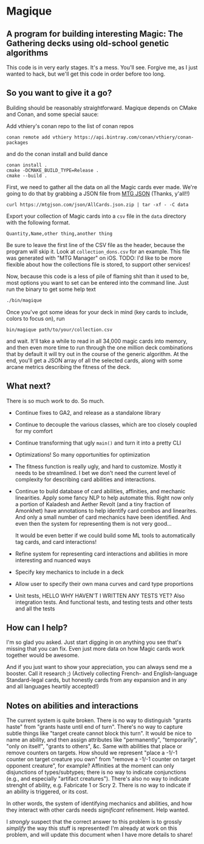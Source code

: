 # Magique
## A program for building interesting Magic: The Gathering decks using old-school genetic algorithms

This code is in very early stages. It's a mess. You'll see. Forgive me, as I just wanted to hack, but we'll get this code in order before too long.

## So you want to give it a go?

Building should be reasonably straightforward. Magique depends on CMake and Conan, and some special sauce:

Add vthiery's conan repo to the list of conan repos

```
conan remote add vthiery https://api.bintray.com/conan/vthiery/conan-packages
```

and do the conan install and build dance

```
conan install .
cmake -DCMAKE_BUILD_TYPE=Release .
cmake --build .
```

First, we need to gather all the data on all the Magic cards ever made. We're going to do that by grabbing a JSON file from [MTG JSON](https://mtgjson.com/) (Thanks, y'all!!)

```
curl https://mtgjson.com/json/AllCards.json.zip | tar -xf - -C data
```

Export your collection of Magic cards into a `csv` file in the `data` directory with the following format.
```
Quantity,Name,other thing,another thing
```

Be sure to leave the first line of the CSV file as the header, because the program will skip it. Look at `collection_dons.csv` for an example. This file was generated with "MTG Manager" on iOS. TODO: I'd like to be more flexible about how the collections file is stored, to support other services!

Now, because this code is a less of pile of flaming shit than it used to be, most options you want to set can be entered into the command line. Just run the binary to get some help text

``` bash
./bin/magique
```

Once you've got some ideas for your deck in mind (key cards to include, colors to focus on), run 
```bach
bin/magique path/to/your/collection.csv
```
and wait. It'll take a while to read in all 34,000 magic cards into memory, and then even more time to run through the one million deck combinations that by default it will try out in the course of the generic algorithm. At the end, you'll get a JSON array of all the selected cards, along with some arcane metrics describing the fitness of the deck.

## What next?

There is so much work to do. So much.

* Continue fixes to GA2, and release as a standalone library
* Continue to decouple the various classes, which are too closely coupled for my comfort
* Continue transforming that ugly `main()` and turn it into a pretty CLI
* Optimizations! So many opportunities for optimization
* The fitness function is really ugly, and hard to customize. Mostly it needs to be streamlined. I bet we don't need the current level of complexity for describing card abilities and interactions. 
* Continue to build database of card abilities, affinities, and mechanic linearities. Apply some fancy NLP to help automate this. Right now only a portion of Kaladesh and Aether Revolt (and a tiny fraction of Amonkhet) have annotations to help identify card combos and linearites. And only a small number of card mechanics have been identified. And even then the system for representing them is not very good…

    It would be even better if we could build some ML tools to automatically tag cards, and card interactions!
* Refine system for representing card interactions and abilities in more interesting and nuanced ways
* Specify key mechanics to include in a deck
* Allow user to specify their own mana curves and card type proportions
* Unit tests, HELLO WHY HAVEN'T I WRITTEN ANY TESTS YET? Also integration tests. And functional tests, and testing tests and other tests and all the tests

## How can I help?

I'm so glad you asked. Just start digging in on anything you see that's missing that you can fix. Even just more data on how Magic cards work together would be awesome.

And if you just want to show your appreciation, you can always send me a booster. Call it research ;) (Actively collecting French- and English-language Standard-legal cards, but honestly cards from any expansion and in any and all languages heartily accepted!)

## Notes on abilities and interactions

The current system is quite broken. There is no way to distinguish "grants haste" from "grants haste until end of turn". There's no way to capture subtle things like "target create cannot block this turn". It would be nice to name an ability, and then assign attributes like "permanently", "temporarily", "only on itself", "grants to others", &c. Same with abilities that place or remove counters on targets. How should we represent "place a -1/-1 counter on target creature you own" from "remove a -1/-1 counter on target opponent creature", for example? Affinities at the moment can only disjunctions of types/subtypes; there is no way to indicate conjunctions (e.g., and especially "artifact creatures"). There's also no way to indicate strenght of ability, e.g. Fabricate 1 or Scry 2. There is no way to indicate if an ability is triggered, or its cost.

In other words, the system of identifying mechanics and abilities, and how they interact with other cards needs _significant_ refinement. Help wanted.

I _strongly_ suspect that the correct answer to this problem is to grossly _simplify_ the way this stuff is represented! I'm already at work on this problem, and will update this document when I have more details to share!